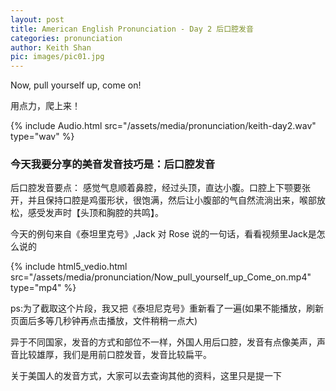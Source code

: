 ```yaml
---
layout: post
title: American English Pronunciation - Day 2 后口腔发音
categories: pronunciation
author: Keith Shan
pic: images/pic01.jpg
---
```


Now, pull yourself up, come on!

用点力，爬上来！

<!--more-->

{% include Audio.html src="/assets/media/pronunciation/keith-day2.wav" type="wav" %}

### 今天我要分享的美音发音技巧是：后口腔发音

后口腔发音要点：
感觉气息顺着鼻腔，经过头顶，直达小腹。口腔上下颚要张开，并且保持口腔是鸡蛋形状，很饱满，然后让小腹部的气自然流淌出来，喉部放松，感受发声时【头顶和胸腔的共鸣】。

今天的例句来自《泰坦里克号》,Jack 对 Rose 说的一句话，看看视频里Jack是怎么说的

{% include html5_vedio.html src="/assets/media/pronunciation/Now_pull_yourself_up_Come_on.mp4" type="mp4" %}

ps:为了截取这个片段，我又把《泰坦尼克号》重新看了一遍(如果不能播放，刷新页面后多等几秒钟再点击播放，文件稍稍一点大)

异于不同国家，发音的方式和部位不一样，外国人用后口腔，发音有点像美声，声音比较雄厚，我们是用前口腔发音，发音比较扁平。

关于美国人的发音方式，大家可以去查询其他的资料，这里只是提一下
